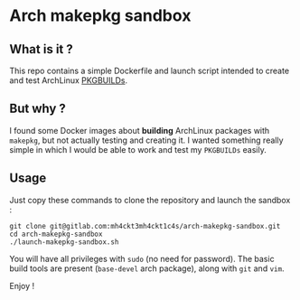 # Arch makepkg sandbox

## What is it ?

This repo contains a simple Dockerfile and launch script intended to create and test ArchLinux [PKGBUILDs](https://wiki.archlinux.org/title/Creating_packages).

## But why ?

I found some Docker images about **building** ArchLinux packages with `makepkg`, but not actually testing and creating it. I wanted something really simple in which I would be able to work and test my `PKGBUILDs` easily.

## Usage

Just copy these commands to clone the repository and launch the sandbox :

```shell 
git clone git@gitlab.com:mh4ckt3mh4ckt1c4s/arch-makepkg-sandbox.git
cd arch-makepkg-sandbox
./launch-makepkg-sandbox.sh
 ```

 You will have all privileges with `sudo` (no need for password). The basic build tools are present (`base-devel` arch package), along with `git` and `vim`.

 Enjoy !
